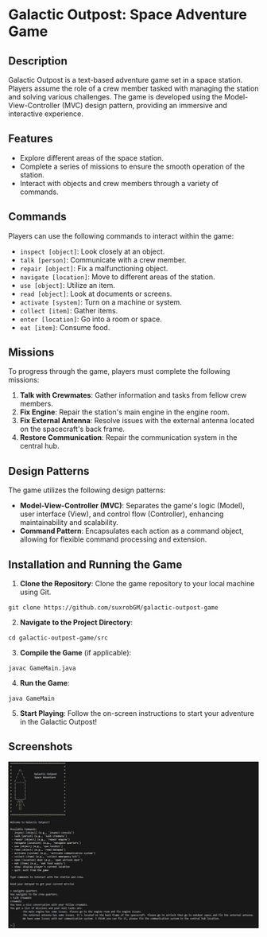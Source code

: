 # Galactic Outpost: Space Adventure Game

## Description

Galactic Outpost is a text-based adventure game set in a space station. Players assume the role of a crew member tasked with managing the station and solving various challenges. The game is developed using the Model-View-Controller (MVC) design pattern, providing an immersive and interactive experience.

## Features

- Explore different areas of the space station.
- Complete a series of missions to ensure the smooth operation of the station.
- Interact with objects and crew members through a variety of commands.

## Commands

Players can use the following commands to interact within the game:

- `inspect [object]`: Look closely at an object.
- `talk [person]`: Communicate with a crew member.
- `repair [object]`: Fix a malfunctioning object.
- `navigate [location]`: Move to different areas of the station.
- `use [object]`: Utilize an item.
- `read [object]`: Look at documents or screens.
- `activate [system]`: Turn on a machine or system.
- `collect [item]`: Gather items.
- `enter [location]`: Go into a room or space.
- `eat [item]`: Consume food.

## Missions

To progress through the game, players must complete the following missions:

1. **Talk with Crewmates**: Gather information and tasks from fellow crew members.
2. **Fix Engine**: Repair the station's main engine in the engine room.
3. **Fix External Antenna**: Resolve issues with the external antenna located on the spacecraft's back frame.
4. **Restore Communication**: Repair the communication system in the central hub.

## Design Patterns

The game utilizes the following design patterns:

- **Model-View-Controller (MVC)**: Separates the game's logic (Model), user interface (View), and control flow (Controller), enhancing maintainability and scalability.
- **Command Pattern**: Encapsulates each action as a command object, allowing for flexible command processing and extension.

## Installation and Running the Game

1. **Clone the Repository**: Clone the game repository to your local machine using Git.

```shell
git clone https://github.com/suxrobGM/galactic-outpost-game
```

2. **Navigate to the Project Directory**:

```shell
cd galactic-outpost-game/src
```

3. **Compile the Game** (if applicable):

```shell
javac GameMain.java
```

4. **Run the Game**:
```shell
java GameMain
```
5. **Start Playing**: Follow the on-screen instructions to start your adventure in the Galactic Outpost!

## Screenshots
![Game Screenshot](./assets/screenshot-1.jpg)
